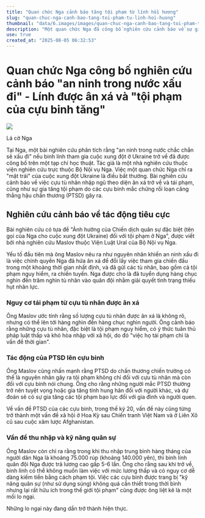 ```yaml
---
title: "Quan chức Nga cảnh báo tăng tội phạm từ lính hồi hương"
slug: "quan-chuc-nga-canh-bao-tang-toi-pham-tu-linh-hoi-huong"
thumbnail: "data/6.images/images/quan-chuc-nga-canh-bao-tang-toi-pham-tu-linh-hoi-huong.webp"
description: "Một quan chức Nga đã công bố nghiên cứu cảnh báo về sự gia tăng tội phạm do binh sĩ trở về từ Ukraine, đặc biệt là cựu tù nhân được ân xá và những người bị PTSD."
use: true
created_at: "2025-08-05 06:32:53"
---
```


# Quan chức Nga công bố nghiên cứu cảnh báo "an ninh trong nước xấu đi" - Lính được ân xá và "tội phạm của cựu binh tăng"

![](/images/20250804-00000139-san-000-6-view.webp)

Lá cờ Nga

Tại Nga, một bài nghiên cứu phân tích rằng "an ninh trong nước chắc chắn sẽ xấu đi" nếu binh lính tham gia cuộc xung đột ở Ukraine trở về đã được công bố trên một tạp chí học thuật. Tác giả là một nhà nghiên cứu thuộc viện nghiên cứu trực thuộc Bộ Nội vụ Nga. Việc một quan chức Nga chỉ ra "mặt trái" của cuộc xung đột Ukraine là điều bất thường. Bài nghiên cứu cảnh báo về việc cựu tù nhân nhập ngũ theo diện ân xá trở về và tái phạm, cũng như sự gia tăng tội phạm do các cựu binh mắc chứng rối loạn căng thẳng hậu chấn thương (PTSD) gây ra.

## Nghiên cứu cảnh báo về tác động tiêu cực

Bài nghiên cứu có tựa đề "Ảnh hưởng của Chiến dịch quân sự đặc biệt (tên gọi của Nga cho cuộc xung đột Ukraine) đối với tội phạm ở Nga", được viết bởi nhà nghiên cứu Maslov thuộc Viện Luật Ural của Bộ Nội vụ Nga.

Yếu tố đầu tiên mà ông Maslov nêu ra như nguyên nhân khiến an ninh xấu đi là việc chính quyền Nga đã hứa ân xá để đổi lấy việc tham gia chiến đấu trong một khoảng thời gian nhất định, và đã gửi các tù nhân, bao gồm cả tội phạm nguy hiểm, ra chiến tuyến. Nga được cho là đã tuyển dụng hàng chục nghìn đến trăm nghìn tù nhân vào quân đội nhằm giải quyết tình trạng thiếu hụt nhân lực.

### Nguy cơ tái phạm từ cựu tù nhân được ân xá

Ông Maslov ước tính rằng số lượng cựu tù nhân được ân xá là không rõ, nhưng có thể lên tới hàng nghìn đến hàng chục nghìn người. Ông cảnh báo rằng những cựu tù nhân, đặc biệt là tội phạm nguy hiểm, có ý thức tuân thủ pháp luật thấp và khó hòa nhập với xã hội, do đó "việc họ tái phạm chỉ là vấn đề thời gian".

### Tác động của PTSD lên cựu binh

Ông Maslov cũng nhấn mạnh rằng PTSD do chấn thương chiến trường có thể là nguyên nhân gây ra tội phạm không chỉ đối với cựu tù nhân mà còn đối với cựu binh nói chung. Ông cho rằng những người mắc PTSD thường trở nên tuyệt vọng hoặc gia tăng tính hung hãn đối với người khác, và dự đoán sẽ có sự gia tăng các tội phạm bạo lực đối với gia đình và người quen.

Về vấn đề PTSD của các cựu binh, trong thế kỷ 20, vấn đề này cũng từng trở thành một vấn đề xã hội ở Hoa Kỳ sau Chiến tranh Việt Nam và ở Liên Xô cũ sau cuộc xâm lược Afghanistan.

### Vấn đề thu nhập và kỹ năng quân sự

Ông Maslov còn chỉ ra rằng trong khi thu nhập trung bình hàng tháng của người dân Nga là khoảng 75.000 rúp (khoảng 140.000 yên), thì binh lính quân đội Nga được trả lương cao gấp 5-6 lần. Ông cho rằng sau khi trở về, binh lính có thể không muốn làm việc với mức lương thấp và có nguy cơ dễ dàng kiếm tiền bằng cách phạm tội. Việc các cựu binh được trang bị "kỹ năng quân sự (như sử dụng súng) không quá cần thiết trong thời bình nhưng lại rất hữu ích trong thế giới tội phạm" cũng được ông liệt kê là một mối lo ngại.

Những lo ngại này đang dần trở thành hiện thực.